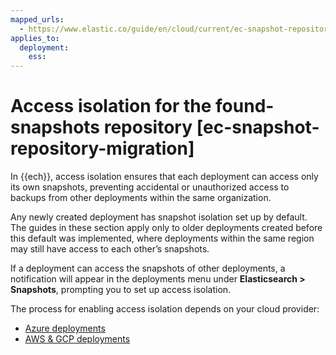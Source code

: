 ```yaml
---
mapped_urls:
  - https://www.elastic.co/guide/en/cloud/current/ec-snapshot-repository-migration.html
applies_to:
  deployment:
    ess: 
---
```


# Access isolation for the found-snapshots repository [ec-snapshot-repository-migration]

In {{ech}}, access isolation ensures that each deployment can access only its own snapshots, preventing accidental or unauthorized access to backups from other deployments within the same organization.

Any newly created deployment has snapshot isolation set up by default. The guides in these section apply only to older deployments created before this default was implemented, where deployments within the same region may still have access to each other’s snapshots.

If a deployment can access the snapshots of other deployments, a notification will appear in the deployments menu under **Elasticsearch > Snapshots**, prompting you to set up access isolation.

The process for enabling access isolation depends on your cloud provider:

* [Azure deployments](/deploy-manage/tools/snapshot-and-restore/repository-isolation-on-aws-gcp.md)
* [AWS & GCP deployments](/deploy-manage/tools/snapshot-and-restore/repository-isolation-on-azure.md)



